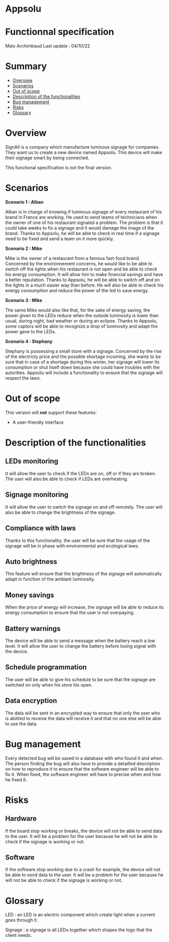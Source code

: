 ﻿
# Appsolu

# Functionnal specification

Malo Archimbaud
Last update : 04/10/22

# Summary

- [Overview](#overview)
- [Scenarios](#scenarios)
- [Out of scope](#out-of-scope)
- [Description of the functionalities](#description-of-the-functionalities)
- [Bug management](#bug-management)
- [Risks](#risks)
- [Glossary](#glossary)


# Overview

SignAll is a company which manufacture luminous signage for companies. They want us to create a new device named Appsolu. This device will make their signage smart by being connected.

This functional specification is not the final version.

# Scenarios

**Scenario 1 : Alban**

Alban is in charge of knowing if luminous signage of every restaurant of his brand in France are working. He used to send teams of technicians when the owner of one of his restaurant signaled a problem. The problem is that it could take weeks to fix a signage and it would damage the image of the brand. 
Thanks to Appsolu, he will be able to check in real time if a signage need to be fixed and send a team on it more quickly.

**Scenario 2 : Mike**

Mike is the owner of a restaurant from a famous fast-food brand. Concerned by the environnement concerns, he would like to be able to switch off the lights when his restaurant is not open and be able to check his energy consumption. It will allow him to make financial savings and have a better reputation. 
Thanks to Appsolu, he will be able to switch off and on the lights in a much easier way than before. He will also be able to check his energy consumption and reduce the power of the led to save energy.

**Scenario 3 : Mike**

The same Mike would also like that, for the sake of energy saving, the power given to the LEDs reduce when the outside luminosity is lower than usual, during night, bad weather or during an eclipse.
Thanks to Appsolu, some captors will be able to recognize a drop of luminosity and adapt the power gave to the LEDs.

**Scenario 4 : Stephany**

Stephany is possessing a small store with a signage. Concerned by the rise of the electricty price and the possible shortage incoming, she wants to be sure that in case of a shortage during this winter, her signage will lower its consumption or shut itself down because she could have troubles with the autorities. Appsolu will include a functionality to ensure that the signage will respect the laws.

# Out of scope

This version will **not** support these features:

 - A user-friendly interface

# Description of the functionalities

## LEDs monitoring

It will allow the user to check if the LEDs are on, off or if they are broken. The user will also be able to check if LEDs are overheating. 

## Signage monitoring

It will allow the user to switch the signage on and off remotely. The user will also be able to change the brightness of the signage.

## Compliance with laws

Thanks to this functionality, the user will be sure that the usage of the signage will be in phase with environmental and ecological laws.

## Auto brightness

This feature will ensure that the brightness of the signage will automatically adapt in function of the ambiant luminosity.

## Money savings

When the price of energy will increase, the signage will be able to reduce its energy consumption to ensure that the user is not overpaying.

## Battery warnings

The device will be able to send a message when the battery reach a low level. It will allow the user to change the battery before losing signal with the device.

## Schedule programmation

The user will be able to give his schedule to be sure that the signage are switched on only when his store his open.

## Data encryption

The data will be sent in an encrypted way to ensure that only the user who is abilited to receive the data will receive it and that no one else will be able to use the data.

# Bug management

Every detected bug will be saved in a database with who found it and when. The person finding the bug will also have to provide a detailled description on how to reproduce it to ensure that the software engineer will be able to fix it. When fixed, the software engineer will have to precise when and how he fixed it.

# Risks

## Hardware

If the board stop working or breaks, the device will not be able to send data to the user. It will be a problem for the user because he will not be able to check if the signage is working or not.

## Software

If the software stop working due to a crash for example, the device will not be able to send data to the user. It will be a problem for the user because he will not be able to check if the signage is working or not.

# Glossary

LED : an LED is an electric component which create light when a current goes through it. 

Signage : a signage is all LEDs together which shapes the logo that the client needs.
